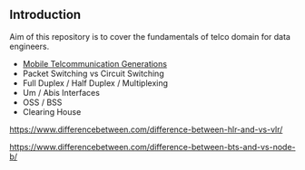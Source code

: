 ## Introduction

Aim of this repository is to cover the fundamentals of telco domain for data engineers. 



- [Mobile Telcommunication Generations](mobile-telco-generations.md)
- Packet Switching vs Circuit Switching
- Full Duplex / Half Duplex / Multiplexing
- Um / Abis Interfaces
- OSS / BSS
- Clearing House





https://www.differencebetween.com/difference-between-hlr-and-vs-vlr/

https://www.differencebetween.com/difference-between-bts-and-vs-node-b/